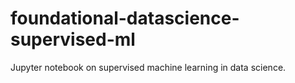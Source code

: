 # foundational-datascience-supervised-ml
Jupyter notebook on supervised machine learning in data science.
